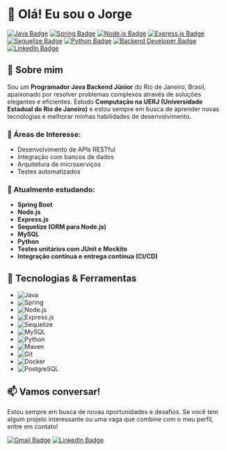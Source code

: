 # 👋 Olá! Eu sou o Jorge

[![Java Badge](https://img.shields.io/badge/Java-ED8B00?style=for-the-badge&logo=java&logoColor=white)](https://www.java.com)
[![Spring Badge](https://img.shields.io/badge/Spring-6DB33F?style=for-the-badge&logo=spring&logoColor=white)](https://spring.io)
[![Node.js Badge](https://img.shields.io/badge/Node.js-339933?style=for-the-badge&logo=nodedotjs&logoColor=white)](https://nodejs.org)
[![Express.js Badge](https://img.shields.io/badge/Express.js-000000?style=for-the-badge&logo=express&logoColor=white)](https://expressjs.com)
[![Sequelize Badge](https://img.shields.io/badge/Sequelize-52B0E7?style=for-the-badge&logo=sequelize&logoColor=white)](https://sequelize.org)
[![Python Badge](https://img.shields.io/badge/Python-3776AB?style=for-the-badge&logo=python&logoColor=white)](https://www.python.org)
[![Backend Developer Badge](https://img.shields.io/badge/Backend-Developer-blue?style=for-the-badge)](https://github.com)
[![LinkedIn Badge](https://img.shields.io/badge/-LinkedIn-blue?style=for-the-badge&logo=Linkedin&logoColor=white)](https://www.linkedin.com/in/jorgegdoliveira)

## 🚀 Sobre mim
Sou um **Programador Java Backend Júnior** do Rio de Janeiro, Brasil, apaixonado por resolver problemas complexos através de soluções elegantes e eficientes. Estudo **Computação na UERJ (Universidade Estadual do Rio de Janeiro)** e estou sempre em busca de aprender novas tecnologias e melhorar minhas habilidades de desenvolvimento.

### 🔭 Áreas de Interesse:
- Desenvolvimento de APIs RESTful
- Integração com bancos de dados
- Arquitetura de microserviços
- Testes automatizados

### 🌱 Atualmente estudando:
- **Spring Boot**
- **Node.js**
- **Express.js**
- **Sequelize (ORM para Node.js)**
- **MySQL**
- **Python**
- **Testes unitários com JUnit e Mockito**
- **Integração contínua e entrega contínua (CI/CD)**

## 💼 Tecnologias & Ferramentas
- ![Java](https://img.shields.io/badge/Java-ED8B00?style=for-the-badge&logo=java&logoColor=white)
- ![Spring](https://img.shields.io/badge/Spring-6DB33F?style=for-the-badge&logo=spring&logoColor=white)
- ![Node.js](https://img.shields.io/badge/Node.js-339933?style=for-the-badge&logo=nodedotjs&logoColor=white)
- ![Express.js](https://img.shields.io/badge/Express.js-000000?style=for-the-badge&logo=express&logoColor=white)
- ![Sequelize](https://img.shields.io/badge/Sequelize-52B0E7?style=for-the-badge&logo=sequelize&logoColor=white)
- ![MySQL](https://img.shields.io/badge/MySQL-4479A1?style=for-the-badge&logo=mysql&logoColor=white)
- ![Python](https://img.shields.io/badge/Python-3776AB?style=for-the-badge&logo=python&logoColor=white)
- ![Maven](https://img.shields.io/badge/Maven-C71A36?style=for-the-badge&logo=apache-maven&logoColor=white)
- ![Git](https://img.shields.io/badge/Git-F05032?style=for-the-badge&logo=git&logoColor=white)
- ![Docker](https://img.shields.io/badge/Docker-2496ED?style=for-the-badge&logo=docker&logoColor=white)
- ![PostgreSQL](https://img.shields.io/badge/PostgreSQL-336791?style=for-the-badge&logo=postgresql&logoColor=white)

## 📫 Vamos conversar!
Estou sempre em busca de novas oportunidades e desafios. Se você tem algum projeto interessante ou uma vaga que combine com o meu perfil, entre em contato!

[![Gmail Badge](https://img.shields.io/badge/-jorge.gdoliveira8@gmail.com-c14438?style=for-the-badge&logo=Gmail&logoColor=white)](mailto:jorge.gdoliveira8@gmail.com)
[![LinkedIn Badge](https://img.shields.io/badge/-LinkedIn-blue?style=for-the-badge&logo=Linkedin&logoColor=white)](https://www.linkedin.com/in/jorgegdoliveira)
